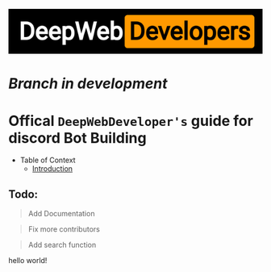 ![DeepWebDevelopers, Logo](./assets/logo.png)

# *Branch in development*

# Offical `DeepWebDeveloper's` guide for discord Bot Building

- Table of Context
  - [Introduction]()

## Todo:

> Add Documentation

> Fix more contributors

> Add search function

hello world!
